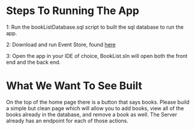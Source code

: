 Steps To Running The App
========================

1: Run the bookListDatabase.sql script to built the sql database to run the app.

2: Download and run Event Store, found [here](https://eventstore.com/downloads/)

3: Open the app in your IDE of choice, BookList.sln will open both the front end and the back end.

What We Want To See Built
=========================

On the top of the home page there is a button that says books.  Please build a simple but clean page which will allow you to add books, view all of the books already in the database, and remove a book as well.  The Server already has an endpoint for each of those actions.

